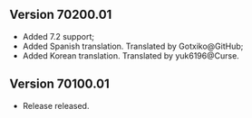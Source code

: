 ## Version 70200.01

- Added 7.2 support;
- Added Spanish translation. Translated by Gotxiko@GitHub;
- Added Korean translation. Translated by yuk6196@Curse.

## Version 70100.01

- Release released.
